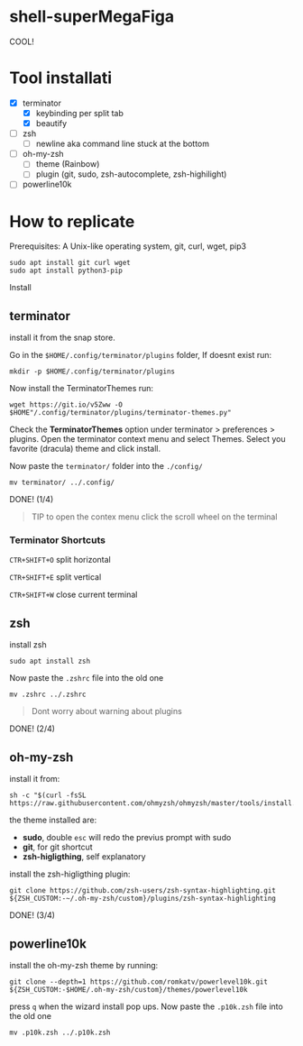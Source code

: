 # shell-superMegaFiga
COOL!


# Tool installati
- [X] terminator
  - [X]  keybinding per split tab
  - [X] beautify
- [ ] zsh
  - [ ] newline aka command line stuck at the bottom   
- [ ] oh-my-zsh
  - [ ] theme (Rainbow)
  - [ ] plugin (git, sudo, zsh-autocomplete, zsh-highilight)
- [ ] powerline10k

# How to replicate

Prerequisites:
A Unix-like operating system, git, curl, wget, pip3

```
sudo apt install git curl wget
sudo apt install python3-pip
``` 

Install
## terminator
  
  install it from the snap store.

  Go in the `$HOME/.config/terminator/plugins` folder, If doesnt exist run:

  `mkdir -p $HOME/.config/terminator/plugins`

  Now install the TerminatorThemes run:

  ```
  wget https://git.io/v5Zww -O $HOME"/.config/terminator/plugins/terminator-themes.py"
  ```

  Check the **TerminatorThemes** option under terminator > preferences > plugins.
  Open the terminator context menu and select Themes.
  Select you favorite (dracula) theme and click install.

  Now paste the `terminator/` folder into the `./config/`
  ```
  mv terminator/ ../.config/
  ```
  DONE! (1/4)

  > TIP to open the contex menu click the scroll wheel on the terminal

  ### Terminator Shortcuts

  `CTR+SHIFT+O` split horizontal

  `CTR+SHIFT+E` split vertical

  `CTR+SHIFT+W` close current terminal


## zsh

install zsh
```
sudo apt install zsh
``` 
 Now paste the `.zshrc` file into the old one
  ```
  mv .zshrc ../.zshrc
  ```
> Dont worry about warning about plugins

DONE! (2/4)

## oh-my-zsh

install it from:
```
sh -c "$(curl -fsSL https://raw.githubusercontent.com/ohmyzsh/ohmyzsh/master/tools/install.sh)"
```

  the theme installed are:
  - **sudo**, double `esc` will redo the previus prompt with sudo
  - **git**, for git shortcut
  - **zsh-higligthing**, self explanatory

  install the zsh-higligthing plugin:
  ```
  git clone https://github.com/zsh-users/zsh-syntax-highlighting.git ${ZSH_CUSTOM:-~/.oh-my-zsh/custom}/plugins/zsh-syntax-highlighting
  ```

DONE! (3/4)

## powerline10k

install the oh-my-zsh theme by running:

```
git clone --depth=1 https://github.com/romkatv/powerlevel10k.git ${ZSH_CUSTOM:-$HOME/.oh-my-zsh/custom}/themes/powerlevel10k
```

press `q` when the wizard install pop ups.
Now paste the `.p10k.zsh` file into the old one
  
  ```
  mv .p10k.zsh ../.p10k.zsh
  ```
